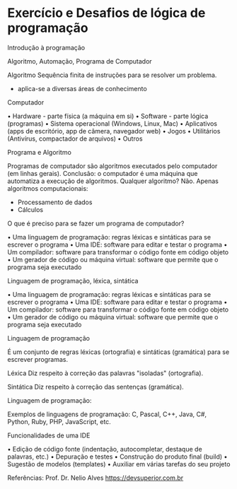 # Exercício e Desafios de lógica de programação 

Introdução à programação

Algoritmo, Automação, Programa de Computador


Algoritmo
Sequência finita de instruções para se resolver um
problema.
* aplica-se a diversas áreas de conhecimento

Computador

• Hardware - parte física (a máquina em si)
• Software - parte lógica (programas)
• Sistema operacional (Windows, Linux, Mac)
• Aplicativos (apps de escritório, app de câmera,
navegador web)
• Jogos
• Utilitários (Antivírus, compactador de arquivos)
• Outros

Programa e Algoritmo

Programas de computador são algoritmos executados pelo computador
(em linhas gerais).
Conclusão: o computador é uma máquina que automatiza a execução de
algoritmos.
Qualquer algoritmo? Não. Apenas algoritmos computacionais:
- Processamento de dados
- Cálculos

O que é preciso para se fazer um programa de computador?

• Uma linguagem de programação: regras léxicas e sintáticas para se
escrever o programa
• Uma IDE: software para editar e testar o programa
• Um compilador: software para transformar o código fonte em código
objeto
• Um gerador de código ou máquina virtual: software que permite que o
programa seja executado

Linguagem de programação, léxica, sintática

• Uma linguagem de programação: regras léxicas e sintáticas para se
escrever o programa
• Uma IDE: software para editar e testar o programa
• Um compilador: software para transformar o código fonte em código
objeto
• Um gerador de código ou máquina virtual: software que permite que
o programa seja executado

Linguagem de programação

É um conjunto de regras léxicas (ortografia) e sintáticas (gramática)
para se escrever programas.

Léxica
Diz respeito à correção das palavras "isoladas" (ortografia).

Sintática
Diz respeito à correção das sentenças (gramática).

Linguagem de programação: 

Exemplos de linguagens de programação:
C, Pascal, C++, Java, C#, Python, Ruby, PHP, JavaScript, etc.


Funcionalidades de uma IDE

• Edição de código fonte (indentação, autocompletar, destaque de
palavras, etc.)
• Depuração e testes
• Construção do produto final (build)
• Sugestão de modelos (templates)
• Auxiliar em várias tarefas do seu projeto


Referências:
Prof. Dr. Nelio Alves
https://devsuperior.com.br

